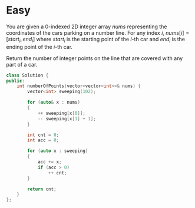 # Easy

You are given a 0-indexed 2D integer array $nums$ representing the coordinates of the cars parking on a number line. For any index $i$, $nums[i] = [start_i, end_i]$ where $start_i$ is the starting point of the $i$-th car and $end_i$ is the ending point of the $i$-th car.

Return the number of integer points on the line that are covered with any part of a car.

```cpp
class Solution {
public:
    int numberOfPoints(vector<vector<int>>& nums) {
        vector<int> sweeping(102);

        for (auto& x : nums)
        {
            ++ sweeping[x[0]];
            -- sweeping[x[1] + 1];
        }

        int cnt = 0;
        int acc = 0;

        for (auto x : sweeping)
        {
            acc += x;
            if (acc > 0)
                ++ cnt;
        }

        return cnt;
    }
};
```
